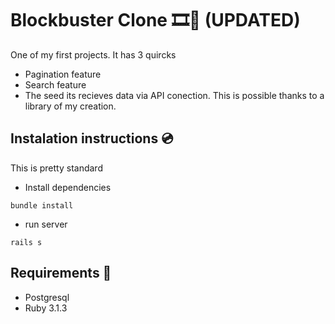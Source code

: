 # Blockbuster Clone 🎞️🍿 (UPDATED)

One of my first projects. It has 3 quircks

- Pagination feature
- Search feature
- The seed its recieves data via API conection. This is possible thanks to a library of my creation.

## Instalation instructions 💿

This is pretty standard

- Install dependencies
```
bundle install
```

- run server
```
rails s
```

## Requirements 💎

- Postgresql
- Ruby 3.1.3